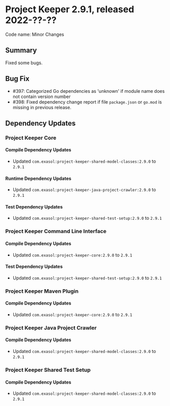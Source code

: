 # Project Keeper 2.9.1, released 2022-??-??

Code name: Minor Changes

## Summary

Fixed some bugs.

## Bug Fix

* #397: Categorized Go dependencies as 'unknown' if module name does not contain version number
* #398: Fixed dependency change report if file `package.json` or `go.mod` is missing in previous release.

## Dependency Updates

### Project Keeper Core

#### Compile Dependency Updates

* Updated `com.exasol:project-keeper-shared-model-classes:2.9.0` to `2.9.1`

#### Runtime Dependency Updates

* Updated `com.exasol:project-keeper-java-project-crawler:2.9.0` to `2.9.1`

#### Test Dependency Updates

* Updated `com.exasol:project-keeper-shared-test-setup:2.9.0` to `2.9.1`

### Project Keeper Command Line Interface

#### Compile Dependency Updates

* Updated `com.exasol:project-keeper-core:2.9.0` to `2.9.1`

#### Test Dependency Updates

* Updated `com.exasol:project-keeper-shared-test-setup:2.9.0` to `2.9.1`

### Project Keeper Maven Plugin

#### Compile Dependency Updates

* Updated `com.exasol:project-keeper-core:2.9.0` to `2.9.1`

### Project Keeper Java Project Crawler

#### Compile Dependency Updates

* Updated `com.exasol:project-keeper-shared-model-classes:2.9.0` to `2.9.1`

### Project Keeper Shared Test Setup

#### Compile Dependency Updates

* Updated `com.exasol:project-keeper-shared-model-classes:2.9.0` to `2.9.1`
